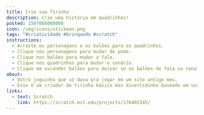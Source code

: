 ```yaml
---
title: Crie sua Tirinha
description: Crie uma história em quadrinhos!
posted: 1507086000000
icon: /img/icons/stickman.png
tags: "#criatividade #brinquedo #scratch"
instructions:
  - Arraste os personagens e os balões para os quadrinhos.
  - Clique nos personagens para mudar de pode.
  - Clique nos balões para mudar a fala.
  - Clique nos quadrinhos para mudar o cenário.
  - Clique em esconder balões para deixar só os balões de fala na cena.
about:
  - Outro joguinho que só dava pra jogar em um site antigo meu.
  - Esse é um criador de tirinha básico mas divertidinho baseado em uns OCs meus da escola.
links:
  - text: Scratch
    link: https://scratch.mit.edu/projects/176402345/
---
```

<scratch url="https://scratch.mit.edu/projects/176402345/"></scratch>